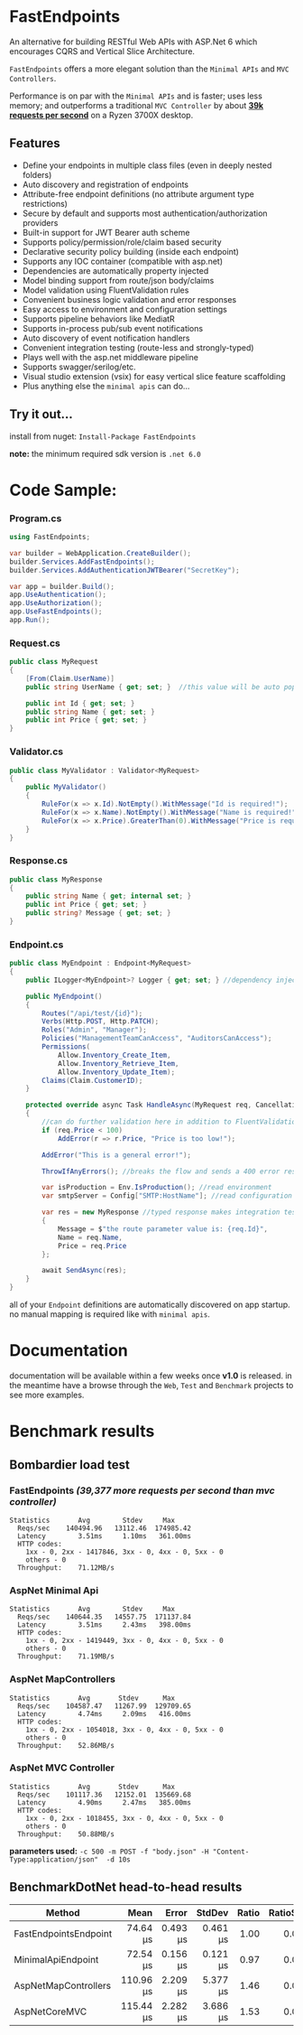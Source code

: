 # FastEndpoints

An alternative for building RESTful Web APIs with ASP.Net 6 which encourages CQRS and Vertical Slice Architecture.

`FastEndpoints` offers a more elegant solution than the `Minimal APIs` and `MVC Controllers`.

Performance is on par with the `Minimal APIs` and is faster; uses less memory; and outperforms a traditional `MVC Controller` by about **[39k requests per second](#bombardier-load-test)** on a Ryzen 3700X desktop.

## Features

- Define your endpoints in multiple class files (even in deeply nested folders)
- Auto discovery and registration of endpoints
- Attribute-free endpoint definitions (no attribute argument type restrictions)
- Secure by default and supports most authentication/authorization providers
- Built-in support for JWT Bearer auth scheme
- Supports policy/permission/role/claim based security
- Declarative security policy building (inside each endpoint)
- Supports any IOC container (compatible with asp.net)
- Dependencies are automatically property injected
- Model binding support from route/json body/claims
- Model validation using FluentValidation rules
- Convenient business logic validation and error responses
- Easy access to environment and configuration settings
- Supports pipeline behaviors like MediatR
- Supports in-process pub/sub event notifications
- Auto discovery of event notification handlers
- Convenient integration testing (route-less and strongly-typed)
- Plays well with the asp.net middleware pipeline
- Supports swagger/serilog/etc.
- Visual studio extension (vsix) for easy vertical slice feature scaffolding
- Plus anything else the `minimal apis` can do...

## Try it out...
install from nuget: `Install-Package FastEndpoints`

**note:** the minimum required sdk version is `.net 6.0`

# Code Sample:

### Program.cs
```csharp
using FastEndpoints;

var builder = WebApplication.CreateBuilder();
builder.Services.AddFastEndpoints();
builder.Services.AddAuthenticationJWTBearer("SecretKey");

var app = builder.Build();
app.UseAuthentication();
app.UseAuthorization();
app.UseFastEndpoints();
app.Run();
```

### Request.cs
```csharp
public class MyRequest
{
    [From(Claim.UserName)]
    public string UserName { get; set; }  //this value will be auto populated from the user claim

    public int Id { get; set; }
    public string Name { get; set; }
    public int Price { get; set; }
}
```

### Validator.cs
```csharp
public class MyValidator : Validator<MyRequest>
{
    public MyValidator()
    {
        RuleFor(x => x.Id).NotEmpty().WithMessage("Id is required!");
        RuleFor(x => x.Name).NotEmpty().WithMessage("Name is required!");
        RuleFor(x => x.Price).GreaterThan(0).WithMessage("Price is required!");
    }
}
```

### Response.cs
```csharp
public class MyResponse
{
    public string Name { get; internal set; }
    public int Price { get; set; }
    public string? Message { get; set; }
}
```

### Endpoint.cs
```csharp
public class MyEndpoint : Endpoint<MyRequest>
{
    public ILogger<MyEndpoint>? Logger { get; set; } //dependency injected

    public MyEndpoint()
    {
        Routes("/api/test/{id}");
        Verbs(Http.POST, Http.PATCH);
        Roles("Admin", "Manager");
        Policies("ManagementTeamCanAccess", "AuditorsCanAccess");
        Permissions(
            Allow.Inventory_Create_Item,
            Allow.Inventory_Retrieve_Item,
            Allow.Inventory_Update_Item);
        Claims(Claim.CustomerID);
    }

    protected override async Task HandleAsync(MyRequest req, CancellationToken ct)
    {
        //can do further validation here in addition to FluentValidation rules
        if (req.Price < 100)
            AddError(r => r.Price, "Price is too low!");

        AddError("This is a general error!");

        ThrowIfAnyErrors(); //breaks the flow and sends a 400 error response containing error details.

        var isProduction = Env.IsProduction(); //read environment
        var smtpServer = Config["SMTP:HostName"]; //read configuration

        var res = new MyResponse //typed response makes integration testing easy
        {
            Message = $"the route parameter value is: {req.Id}",
            Name = req.Name,
            Price = req.Price
        };

        await SendAsync(res);
    }
}
```

all of your `Endpoint` definitions are automatically discovered on app startup. no manual mapping is required like with `minimal apis`.

# Documentation
documentation will be available within a few weeks once **v1.0** is released. in the meantime have a browse through the `Web`, `Test` and `Benchmark` projects to see more examples.

# Benchmark results

 <!-- .\bomb.exe -c 500 -m POST -f "body.json" -H "Content-Type:application/json"  -d 10s http://localhost:5000/benchmark/ok/123 -->

## Bombardier load test

### FastEndpoints *(39,377 more requests per second than mvc controller)*
```
Statistics       Avg        Stdev     Max
  Reqs/sec    140494.96   13112.46  174985.42
  Latency        3.51ms     1.10ms   361.00ms
  HTTP codes:
    1xx - 0, 2xx - 1417846, 3xx - 0, 4xx - 0, 5xx - 0
    others - 0
  Throughput:    71.12MB/s
```
### AspNet Minimal Api
```
Statistics       Avg        Stdev     Max
  Reqs/sec    140644.35   14557.75  171137.84
  Latency        3.51ms     2.43ms   398.00ms
  HTTP codes:
    1xx - 0, 2xx - 1419449, 3xx - 0, 4xx - 0, 5xx - 0
    others - 0
  Throughput:    71.19MB/s
```
### AspNet MapControllers
```
Statistics       Avg       Stdev      Max
  Reqs/sec    104587.47   11267.99  129709.65
  Latency        4.74ms     2.09ms   416.00ms
  HTTP codes:
    1xx - 0, 2xx - 1054018, 3xx - 0, 4xx - 0, 5xx - 0
    others - 0
  Throughput:    52.86MB/s
```
### AspNet MVC Controller
```
Statistics       Avg       Stdev      Max
  Reqs/sec    101117.36   12152.01  135669.68
  Latency        4.90ms     2.47ms   385.00ms
  HTTP codes:
    1xx - 0, 2xx - 1018455, 3xx - 0, 4xx - 0, 5xx - 0
    others - 0
  Throughput:    50.88MB/s
```

**parameters used:** `-c 500 -m POST -f "body.json" -H "Content-Type:application/json"  -d 10s`
<!-- ```
{
  "FirstName": "xxc",
  "LastName": "yyy",
  "Age": 23,
  "PhoneNumbers": [
    "1111111111",
    "2222222222",
    "3333333333",
    "4444444444",
    "5555555555"
  ]
}
``` -->

## BenchmarkDotNet head-to-head results

|                Method |      Mean |    Error |   StdDev | Ratio | RatioSD |  Gen 0 | Allocated |
|---------------------- |----------:|---------:|---------:|------:|--------:|-------:|----------:|
| FastEndpointsEndpoint |  74.64 μs | 0.493 μs | 0.461 μs |  1.00 |    0.00 | 2.4414 |     21 KB |
|    MinimalApiEndpoint |  72.54 μs | 0.156 μs | 0.121 μs |  0.97 |    0.01 | 2.4414 |     21 KB |
|  AspNetMapControllers | 110.96 μs | 2.209 μs | 5.377 μs |  1.46 |    0.05 | 3.1738 |     28 KB |
|         AspNetCoreMVC | 115.44 μs | 2.282 μs | 3.686 μs |  1.53 |    0.06 | 3.4180 |     28 KB |